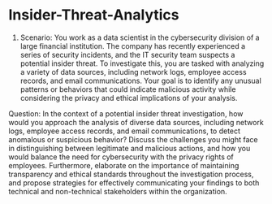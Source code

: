 # Insider-Threat-Analytics
1. Scenario: You work as a data scientist in the cybersecurity division of a large financial institution. The company has recently experienced a series of security incidents, and the IT security team suspects a potential insider threat. To investigate this, you are tasked with analyzing a variety of data sources, including network logs, employee access records, and email communications. Your goal is to identify any unusual patterns or behaviors that could indicate malicious activity while considering the privacy and ethical implications of your analysis.

Question: In the context of a potential insider threat investigation, how would you approach the analysis of diverse data sources, including network logs, employee access records, and email communications, to detect anomalous or suspicious behavior? Discuss the challenges you might face in distinguishing between legitimate and malicious actions, and how you would balance the need for cybersecurity with the privacy rights of employees. Furthermore, elaborate on the importance of maintaining transparency and ethical standards throughout the investigation process, and propose strategies for effectively communicating your findings to both technical and non-technical stakeholders within the organization.
